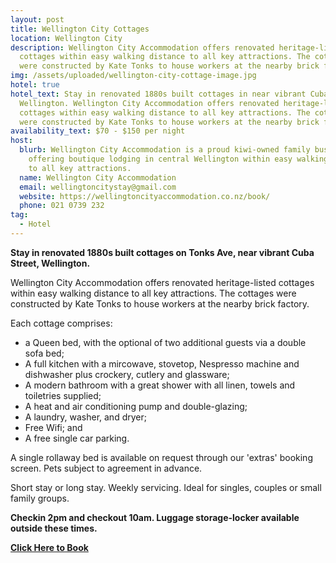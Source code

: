 ```yaml
---
layout: post
title: Wellington City Cottages
location: Wellington City
description: Wellington City Accommodation offers renovated heritage-listed
  cottages within easy walking distance to all key attractions. The cottages
  were constructed by Kate Tonks to house workers at the nearby brick factory.
img: /assets/uploaded/wellington-city-cottage-image.jpg
hotel: true
hotel_text: Stay in renovated 1880s built cottages in near vibrant Cuba Street,
  Wellington. Wellington City Accommodation offers renovated heritage-listed
  cottages within easy walking distance to all key attractions. The cottages
  were constructed by Kate Tonks to house workers at the nearby brick factory.
availability_text: $70 - $150 per night
host:
  blurb: Wellington City Accommodation is a proud kiwi-owned family business
    offering boutique lodging in central Wellington within easy walking distance
    to all key attractions.
  name: Wellington City Accommodation
  email: wellingtoncitystay@gmail.com
  website: https://wellingtoncityaccommodation.co.nz/book/
  phone: 021 0739 232
tag:
  - Hotel
---
```

**Stay in renovated 1880s built cottages on Tonks Ave, near vibrant Cuba Street, Wellington.** 

Wellington City Accommodation offers renovated heritage-listed cottages within easy walking distance to all key attractions. The cottages were constructed by Kate Tonks to house workers at the nearby brick factory. 

Each cottage comprises:

* a Queen bed, with the optional of two additional guests via a double sofa bed;
* A full kitchen with a mircowave, stovetop, Nespresso machine and dishwasher plus crockery, cutlery and glassware;
* A modern bathroom with a great shower with all linen, towels and toiletries supplied;
* A heat and air conditioning pump and double-glazing; 
* A laundry, washer, and dryer;
* Free Wifi; and
* A free single car parking. 

A single rollaway bed is available on request through our 'extras' booking screen. Pets subject to agreement in advance. 

Short stay or long stay. Weekly servicing. Ideal for singles, couples or small family groups.

**Checkin 2pm and checkout 10am. Luggage storage-locker available outside these times.**

**[Click Here to Book](https://wellingtoncityaccommodation.co.nz/book/)**